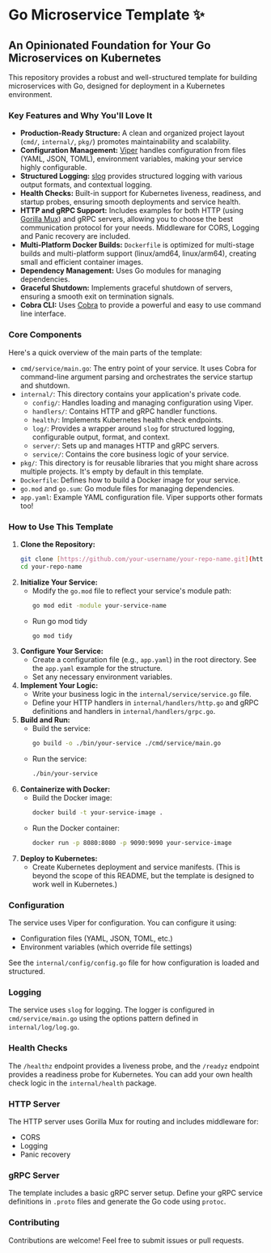 # Go Microservice Template ✨

## An Opinionated Foundation for Your Go Microservices on Kubernetes

This repository provides a robust and well-structured template for building microservices with Go, designed for deployment in a Kubernetes environment.

### Key Features and Why You'll Love It

* **Production-Ready Structure:** A clean and organized project layout (`cmd/`, `internal/`, `pkg/`) promotes maintainability and scalability.
* **Configuration Management:** [Viper](https://github.com/spf13/viper) handles configuration from files (YAML, JSON, TOML), environment variables, making your service highly configurable.
* **Structured Logging:** [slog](https://pkg.go.dev/log/slog) provides structured logging with various output formats, and contextual logging.
* **Health Checks:** Built-in support for Kubernetes liveness, readiness, and startup probes, ensuring smooth deployments and service health.
* **HTTP and gRPC Support:** Includes examples for both HTTP (using [Gorilla Mux](https://github.com/gorilla/mux)) and gRPC servers, allowing you to choose the best communication protocol for your needs.  Middleware for CORS, Logging and Panic recovery are included.
* **Multi-Platform Docker Builds:** `Dockerfile` is optimized for multi-stage builds and multi-platform support (linux/amd64, linux/arm64), creating small and efficient container images.
* **Dependency Management:** Uses Go modules for managing dependencies.
* **Graceful Shutdown:** Implements graceful shutdown of servers, ensuring a smooth exit on termination signals.
* **Cobra CLI:** Uses [Cobra](https://github.com/spf13/cobra) to provide a powerful and easy to use command line interface.

### Core Components

Here's a quick overview of the main parts of the template:

* `cmd/service/main.go`:  The entry point of your service.  It uses Cobra for command-line argument parsing and orchestrates the service startup and shutdown.
* `internal/`:  This directory contains your application's private code.
    * `config/`:  Handles loading and managing configuration using Viper.
    * `handlers/`:  Contains HTTP and gRPC handler functions.
    * `health/`:  Implements Kubernetes health check endpoints.
    * `log/`:  Provides a wrapper around `slog` for structured logging, configurable output, format, and context.
    * `server/`:  Sets up and manages HTTP and gRPC servers.
    * `service/`:  Contains the core business logic of your service.
* `pkg/`:  This directory is for reusable libraries that you might share across multiple projects.  It's empty by default in this template.
* `Dockerfile`:  Defines how to build a Docker image for your service.
* `go.mod` and `go.sum`:  Go module files for managing dependencies.
* `app.yaml`:  Example YAML configuration file.  Viper supports other formats too!

### How to Use This Template

1.  **Clone the Repository:**
    ```bash
    git clone [https://github.com/your-username/your-repo-name.git](https://github.com/your-username/your-repo-name.git)
    cd your-repo-name
    ```
2.  **Initialize Your Service:**
    * Modify the `go.mod` file to reflect your service's module path:
        ```bash
        go mod edit -module your-service-name
        ```
    * Run go mod tidy
        ```bash
        go mod tidy
        ```
3.  **Configure Your Service:**
    * Create a configuration file (e.g., `app.yaml`) in the root directory.  See the `app.yaml` example for the structure.
    * Set any necessary environment variables.
4.  **Implement Your Logic:**
    * Write your business logic in the `internal/service/service.go` file.
    * Define your HTTP handlers in `internal/handlers/http.go` and gRPC definitions and handlers in `internal/handlers/grpc.go`.
5.  **Build and Run:**
    * Build the service:
        ```bash
        go build -o ./bin/your-service ./cmd/service/main.go
        ```
    * Run the service:
        ```bash
        ./bin/your-service
        ```
6.  **Containerize with Docker:**
    * Build the Docker image:
        ```bash
        docker build -t your-service-image .
        ```
    * Run the Docker container:
        ```bash
        docker run -p 8080:8080 -p 9090:9090 your-service-image
        ```
7.  **Deploy to Kubernetes:**
    * Create Kubernetes deployment and service manifests.  (This is beyond the scope of this README, but the template is designed to work well in Kubernetes.)

### Configuration

The service uses Viper for configuration.  You can configure it using:

* Configuration files (YAML, JSON, TOML, etc.)
* Environment variables (which override file settings)

See the `internal/config/config.go` file for how configuration is loaded and structured.

### Logging

The service uses `slog` for logging.  The logger is configured in `cmd/service/main.go` using the options pattern defined in `internal/log/log.go`.

### Health Checks

The `/healthz` endpoint provides a liveness probe, and the `/readyz` endpoint provides a readiness probe for Kubernetes.  You can add your own health check logic in the `internal/health` package.

### HTTP Server

The HTTP server uses Gorilla Mux for routing and includes middleware for:

* CORS
* Logging
* Panic recovery

### gRPC Server

The template includes a basic gRPC server setup.  Define your gRPC service definitions in `.proto` files and generate the Go code using `protoc`.

### Contributing

Contributions are welcome!  Feel free to submit issues or pull requests.

